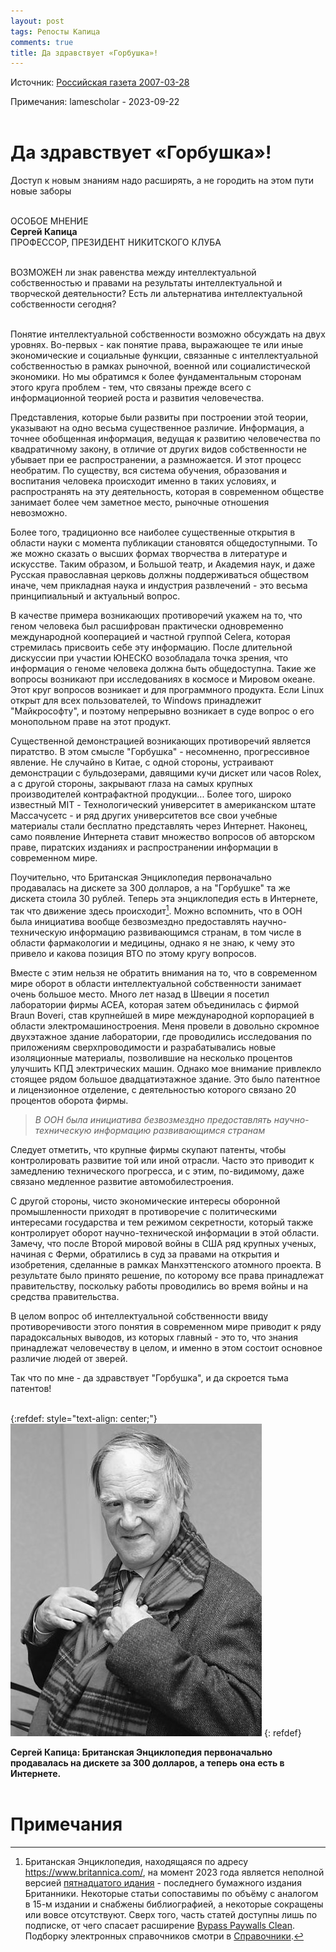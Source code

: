 ```yaml
---
layout: post
tags: Репосты Капица
comments: true
title: Да здравствует «Горбушка»!
---
```


Источник: [Российская газета 2007-03-28](https://disk.yandex.ru/i/RXiYgrFvSPZZmg)

Примечания: lamescholar - 2023-09-22
<br><br>

# Да здравствует «Горбушка»!

Доступ к новым знаниям надо расширять, а не городить на этом пути новые заборы
<br><br>

ОСОБОЕ МНЕНИЕ<br>
**Сергей Капица**<br>
ПРОФЕССОР, ПРЕЗИДЕНТ НИКИТСКОГО КЛУБА
<br><br>

ВОЗМОЖЕН ли знак равенства между интеллектуальной собственностью и правами на результаты интеллектуальной и творческой деятельности? Есть ли альтернатива интеллектуальной собственности сегодня?
<br><br>

Понятие интеллектуальной собственности возможно обсуждать на двух уровнях. Во-первых - как понятие права, выражающее те или иные экономические и социальные функции, связанные с интеллектуальной собственностью в рамках рыночной, военной или социалистической экономики. Но мы обратимся к более фундаментальным сторонам этого круга проблем - тем, что связаны прежде всего с информационной теорией роста и развития человечества.

Представления, которые были развиты при построении этой теории, указывают на одно весьма существенное различие. Информация, а точнее обобщенная информация, ведущая к развитию человечества по квадратичному закону, в отличие от других видов собственности не убывает при ее распространении, а размножается. И этот процесс необратим. По существу, вся система обучения, образования и воспитания человека происходит именно в таких условиях, и распространять на эту деятельность, которая в современном обществе занимает более чем заметное место, рыночные отношения невозможно.

Более того, традиционно все наиболее существенные открытия в области науки с момента публикации становятся общедоступными. То же можно сказать о высших формах творчества в литературе и искусстве. Таким образом, и Большой театр, и Академия наук, и даже Русская православная церковь должны поддерживаться обществом иначе, чем прикладная наука и индустрия развлечений - это весьма принципиальный и актуальный вопрос.

В качестве примера возникающих противоречий укажем на то, что геном человека был расшифрован практически одновременно международной кооперацией и частной группой Celera, которая стремилась присвоить себе эту информацию. После длительной дискуссии при участии ЮНЕСКО возобладала точка зрения, что информация о геноме человека должна быть общедоступна. Такие же вопросы возникают при исследованиях в космосе и Мировом океане. Этот круг вопросов возникает и для программного продукта. Если Linux открыт для всех пользователей, то Windows принадлежит "Майкрософту", и поэтому непрерывно возникает в суде вопрос о его монопольном праве на этот продукт.

Существенной демонстрацией возникающих противоречий является пиратство. В этом смысле "Горбушка" - несомненно, прогрессивное явление. Не случайно в Китае, с одной стороны, устраивают демонстрации с бульдозерами, давящими кучи дискет или часов Rolex, a с другой стороны, закрывают глаза на самых крупных производителей контрафактной продукции... Более того, широко известный MIT - Технологический университет в американском штате Массачусетс - и ряд других университетов все свои учебные материалы стали бесплатно представлять через Интернет. Наконец, само появление Интернета ставит множество вопросов об авторском праве, пиратских изданиях и распространении информации в современном мире.

Поучительно, что Британская Энциклопедия первоначально продавалась на дискете за 300 долларов, а на "Горбушке" та же дискета стоила 30 рублей. Теперь эта энциклопедия есть в Интернете, так что движение здесь происходит[^1]. Можно вспомнить, что в ООН была инициатива вообще безвозмездно предоставлять научно-техническую информацию развивающимся странам, в том числе в области фармакологии и медицины, однако я не знаю, к чему это привело и какова позиция ВТО по этому кругу вопросов.

Вместе с этим нельзя не обратить внимания на то, что в современном мире оборот в области интеллектуальной собственности занимает очень большое место. Много лет назад в Швеции я посетил лаборатории фирмы АСЕА, которая затем объединилась с фирмой Braun Boveri, став крупнейшей в мире международной корпорацией в области электромашиностроения. Меня провели в довольно скромное двухэтажное здание лаборатории, где проводились исследования по приложениям сверхпроводимости и разрабатывались новые изоляционные материалы, позволившие на несколько процентов улучшить КПД электрических машин. Однако мое внимание привлекло стоящее рядом большое двадцатиэтажное здание. Это было патентное и лицензионное отделение, с деятельностью которого связано 20 процентов оборота фирмы.

> *В ООН была инициатива безвозмездно предоставлять научно-техническую информацию развивающимся странам*

Следует отметить, что крупные фирмы скупают патенты, чтобы контролировать развитие той или иной отрасли. Часто это приводит к замедлению технического прогресса, и с этим, по-видимому, даже связано медленное развитие автомобилестроения.

С другой стороны, чисто экономические интересы оборонной промышленности приходят в противоречие с политическими интересами государства и тем режимом секретности, который также контролирует оборот научно-технической информации в этой области. Замечу, что после Второй мировой войны в США ряд крупных ученых, начиная с Ферми, обратились в суд за правами на открытия и изобретения, сделанные в рамках Манхэттенского атомного проекта. В результате было принято решение, по которому все права принадлежат правительству, поскольку работы проводились во время войны и на средства правительства.

В целом вопрос об интеллектуальной собственности ввиду противоречивости этого понятия в современном мире приводит к ряду парадоксальных выводов, из которых главный - это то, что знания принадлежат человечеству в целом, и именно в этом состоит основное различие людей от зверей.

Так что по мне - да здравствует "Горбушка", и да скроется тьма патентов!
<br><br>

{:refdef: style="text-align: center;"}
![Капица](/images/kapitsa2.jpg)
{: refdef}

**Сергей Капица: Британская Энциклопедия первоначально продавалась на дискете за 300 долларов, а теперь она есть в Интернете.**
<br><br>

# Примечания

[^1]: Британская Энциклопедия, находящаяся по адресу <https://www.britannica.com/>, на момент 2023 года является неполной версией [пятнадцатого идания](https://rutracker.org/forum/viewtopic.php?t=6304689) - последнего бумажного издания Британники. Некоторые статьи сопоставимы по объёму с аналогом в 15-м издании и снабжены библиографией, а некоторые сокращены или вовсе отсутствуют. Сверх того, часть статей доступны лишь по подписке, от чего спасает расширение [Bypass Paywalls Clean](/ru/bypass-paywalls-clean). Подборку электронных справочников смотри в [Справочники](/ru/reference-books).
